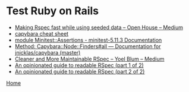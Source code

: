 # Test Ruby on Rails

- [Making Rspec fast while using seeded data – Open House – Medium][1]
- [capybara cheat sheet][2]
- [module Minitest::Assertions - minitest-5.11.3 Documentation][3]
- [Method: Capybara::Node::Finders#all — Documentation for jnicklas/capybara (master)][4]
- [Cleaner and More Maintainable RSpec – Yoel Blum – Medium][5]
- [An opinionated guide to readable RSpec (part 1 of 2)][6]
- [An opinionated guide to readable RSpec (part 2 of 2)][7]

[Home](../../../README.md)
  
[1]:https://medium.com/opendoor-labs/making-rspec-fast-while-using-seeded-data-17c8374930e5
[2]:https://gist.github.com/zhengjia/428105
[3]:http://docs.seattlerb.org/minitest/Minitest/Assertions.html
[4]:https://www.rubydoc.info/github/jnicklas/capybara/Capybara%2FNode%2FFinders:all
[5]:https://medium.com/@yoelblum_45935/cleaner-and-more-maintainable-rspec-cb0b439cd349
[6]:https://medium.com/selleo/an-opinionated-guide-to-readable-rspec-part-1-of-2-fe1dce79a478
[7]:https://medium.com/selleo/an-opinionated-guide-to-readable-rspec-part-2-of-2-2cc64b92aa14
